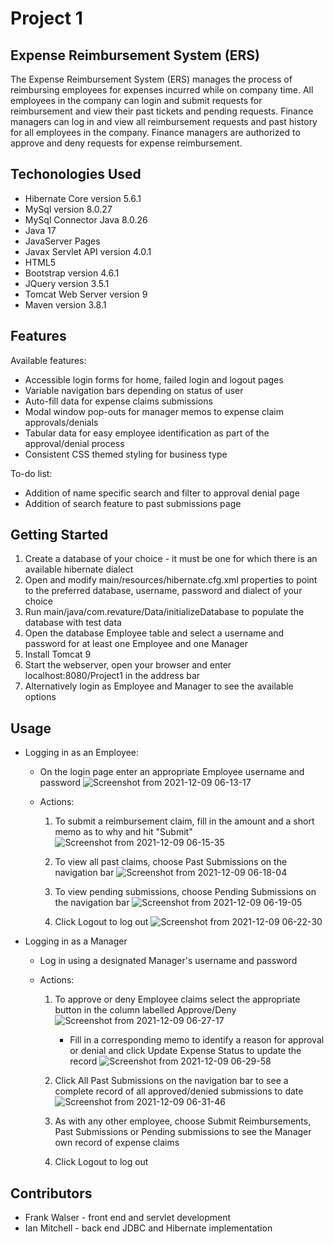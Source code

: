 # Project 1

## Expense Reimbursement System (ERS)

The Expense Reimbursement System (ERS) manages the process of reimbursing employees for expenses incurred while on
company time. All employees in the company can login and submit requests for reimbursement and view their past tickets
and pending requests. Finance managers can log in and view all reimbursement requests and past history for all employees
in the company. Finance managers are authorized to approve and deny requests for expense reimbursement.

## Techonologies Used
* Hibernate Core version 5.6.1
* MySql version 8.0.27
* MySql Connector Java 8.0.26
* Java 17
* JavaServer Pages
* Javax Servlet API version 4.0.1
* HTML5
* Bootstrap version 4.6.1
* JQuery version 3.5.1
* Tomcat Web Server version 9
* Maven version 3.8.1

## Features
Available features:
* Accessible login forms for home, failed login and logout pages
* Variable navigation bars depending on status of user
* Auto-fill data for expense claims submissions
* Modal window pop-outs for manager memos to expense claim approvals/denials
* Tabular data for easy employee identification as part of the approval/denial process
* Consistent CSS themed styling for business type

To-do list:
* Addition of name specific search and filter to approval denial page
* Addition of search feature to past submissions page

## Getting Started
1. Create a database of your choice - it must be one for which there is an available hibernate dialect
2. Open and modify main/resources/hibernate.cfg.xml properties to point to the preferred database, username, password and dialect of your choice
3. Run main/java/com.revature/Data/initializeDatabase to populate the database with test data
4. Open the database Employee table and select a username and password for at least one Employee and one Manager
5. Install Tomcat 9
6. Start the webserver, open your browser and enter localhost:8080/Project1 in the address bar
7. Alternatively login as Employee and Manager to see the available options


## Usage
* Logging in as an Employee:

  * On the login page enter an appropriate Employee username and password
  ![Screenshot from 2021-12-09 06-13-17](https://user-images.githubusercontent.com/92759483/145387783-87615891-4072-48e3-ac61-e4f0f0ba5421.png)

  * Actions:
    1. To submit a reimbursement claim, fill in the amount and a short memo as to why and hit "Submit"
    ![Screenshot from 2021-12-09 06-15-35](https://user-images.githubusercontent.com/92759483/145387281-412d4ac1-ac11-4188-9d1f-80ef6dd6c98f.png)

    2. To view all past claims, choose Past Submissions on the navigation bar
    ![Screenshot from 2021-12-09 06-18-04](https://user-images.githubusercontent.com/92759483/145387350-22f5e8e0-2372-49f2-a7e6-70d5bb8ed09c.png)

    3. To view pending submissions, choose Pending Submissions on the navigation bar
    ![Screenshot from 2021-12-09 06-19-05](https://user-images.githubusercontent.com/92759483/145387379-1fa93a63-0c2f-4b69-8930-56ec3266258d.png)
    
    4. Click Logout to log out
    ![Screenshot from 2021-12-09 06-22-30](https://user-images.githubusercontent.com/92759483/145387586-723f4a07-d065-41ef-b594-eb91144c3ff8.png)

* Logging in as a Manager
  * Log in using a designated Manager's username and password
  
  * Actions:
    1. To approve or deny Employee claims select the appropriate button in the column labelled Approve/Deny
    ![Screenshot from 2021-12-09 06-27-17](https://user-images.githubusercontent.com/92759483/145388292-0fa2fe6b-e785-4bd4-975b-49d03b66f70d.png)

       * Fill in a corresponding memo to identify a reason for approval or denial and click Update Expense Status to update the record
    ![Screenshot from 2021-12-09 06-29-58](https://user-images.githubusercontent.com/92759483/145388715-e4f629b4-9dfc-4698-80f2-1e7808e61312.png)

    2. Click All Past Submissions on the navigation bar to see a complete record of all approved/denied submissions to date
    ![Screenshot from 2021-12-09 06-31-46](https://user-images.githubusercontent.com/92759483/145388903-cac92f80-39f7-41e4-ac38-343eb632f457.png)

    3. As with any other employee, choose Submit Reimbursements, Past Submissions or Pending submissions to see the Manager own record of expense claims
    
    4. Click Logout to log out

## Contributors
* Frank Walser - front end and servlet development
* Ian Mitchell - back end JDBC and Hibernate implementation



